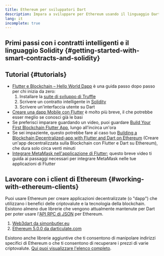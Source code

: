 ```yaml
---
title: Ethereum per sviluppatori Dart
description: Impara a sviluppare per Ethereum usando il linguaggio Dart
lang: it
incomplete: true
---
```


## Primi passi con i contratti intelligenti e il linguaggio Solidity {#getting-started-with-smart-contracts-and-solidity}

## Tutorial {#tutorials}

- [Flutter e Blockchain – Hello World Dapp](https://www.geeksforgeeks.org/flutter-and-blockchain-hello-world-dapp/) è una guida passo dopo passo per chi inizia da zero:
  1.  Installare la [suite di sviluppo di Truffle](https://www.trufflesuite.com/)
  2.  Scrivere un contratto intelligente in [Solidity](https://soliditylang.org/)
  3.  Scrivere un'interfaccia utente su Dart
- [Creare una dapp Mobile con Flutter](https://medium.com/dash-community/building-a-mobile-dapp-with-flutter-be945c80315a) è molto più breve, il che potrebbe esser meglio se conosci già le basi
- Se preferisci imparare guardando un video, puoi guardare [Build Your First Blockchain Flutter App](https://www.youtube.com/watch?v=3Eeh3pJ6PeA), lungo all'incirca un'ora
- Se sei impaziente, questo potrebbe fare al caso tuo [Building a Blockchain Decentralized-app with Flutter and Dart on Ethereum](https://www.youtube.com/watch?v=jaMFEOCq_1s) (Creare un'app decentralizzata sulla Blockchain con Flutter e Dart su Ethereum), che dura solo circa venti minuti
- [Integrare MetaMask nell'applicazione di Flutter](https://youtu.be/8qzVDje3IWk); questo breve video ti guida ai passaggi necessari per integrare MetaMask nelle tue applicazioni di Flutter

## Lavorare con i client di Ethereum {#working-with-ethereum-clients}

Puoi usare Ethereum per creare applicazioni decentralizzate (o "dapp") che utilizzano i benefici delle criptovalute e la tecnologia della blockchain. Esistono almeno due librerie che vengono attualmente mantenute per Dart per poter usare l'[API RPC di JSON](/developers/docs/apis/json-rpc/) per Ethereum.

1. [Web3dart da simonbutler.eu](https://pub.dev/packages/web3dart)
1. [Ethereum 5.0.0 da darticulate.com](https://pub.dev/packages/ethereum)

Esistono anche librerie aggiuntive che ti consentono di manipolare indirizzi specifici di Ethereum o che ti consentono di recuperare i prezzi di varie criptovalute. [Qui puoi visualizzare l'elenco completo](https://pub.dev/dart/packages?q=ethereum).

